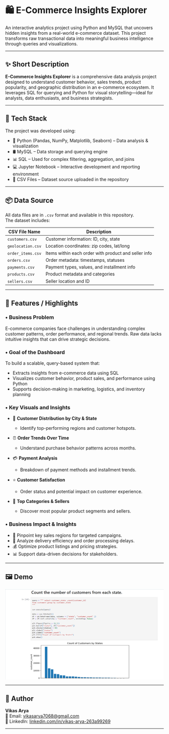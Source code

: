 # 🛍️ E-Commerce Insights Explorer

An interactive analytics project using Python and MySQL that uncovers hidden insights from a real-world e-commerce dataset. This project transforms raw transactional data into meaningful business intelligence through queries and visualizations.

---

## ✨ Short Description

**E-Commerce Insights Explorer** is a comprehensive data analysis project designed to understand customer behavior, sales trends, product popularity, and geographic distribution in an e-commerce ecosystem. It leverages SQL for querying and Python for visual storytelling—ideal for analysts, data enthusiasts, and business strategists.

---

## 🔧 Tech Stack

The project was developed using:

- 🐍 Python (Pandas, NumPy, Matplotlib, Seaborn) – Data analysis & visualization
- 🛢️ MySQL – Data storage and querying engine
- 📊 SQL – Used for complex filtering, aggregation, and joins
- 💻 Jupyter Notebook – Interactive development and reporting environment
- 📁 CSV Files – Dataset source uploaded in the repository

---

## 📦 Data Source

All data files are in `.csv` format and available in this repository.  
The dataset includes:

| CSV File Name       | Description                                           |
|---------------------|-------------------------------------------------------|
| `customers.csv`     | Customer information: ID, city, state                |
| `geolocation.csv`   | Location coordinates: zip codes, lat/long            |
| `order_items.csv`   | Items within each order with product and seller info |
| `orders.csv`        | Order metadata: timestamps, statuses                 |
| `payments.csv`      | Payment types, values, and installment info          |
| `products.csv`      | Product metadata and categories                      |
| `sellers.csv`       | Seller location and ID                               |

---

## 📌 Features / Highlights

### • Business Problem
E-commerce companies face challenges in understanding complex customer patterns, order performance, and regional trends. Raw data lacks intuitive insights that can drive strategic decisions.

### • Goal of the Dashboard
To build a scalable, query-based system that:
- Extracts insights from e-commerce data using SQL
- Visualizes customer behavior, product sales, and performance using Python
- Supports decision-making in marketing, logistics, and inventory planning

### • Key Visuals and Insights

- 🧭 **Customer Distribution by City & State**
  - Identify top-performing regions and customer hotspots.

- ⏰ **Order Trends Over Time**
  - Understand purchase behavior patterns across months.

- 💳 **Payment Analysis**
  - Breakdown of payment methods and installment trends.

- ⭐ **Customer Satisfaction**
  - Order status and potential impact on customer experience.

- 🛒 **Top Categories & Sellers**
  - Discover most popular product segments and sellers.

### • Business Impact & Insights

- 📍 Pinpoint key sales regions for targeted campaigns.
- 🚚 Analyze delivery efficiency and order processing delays.
- 💰 Optimize product listings and pricing strategies.
- 📊 Support data-driven decisions for stakeholders.

---

## 🖼️ Demo 

![E-Commerce Insights Explorer](https://github.com/Vikasarya13/E-Commerce-Insights-Explorer/blob/main/ecommerce%20insights%20png.png)

---

## 👤 Author

**Vikas Arya**  
📧 Email: [vikasarya7068@gmail.com](mailto:vikasarya7068@gmail.com)  
🔗 LinkedIn: [linkedin.com/in/vikas-arya-263a99269](https://linkedin.com/in/vikas-arya-263a99269)

---


